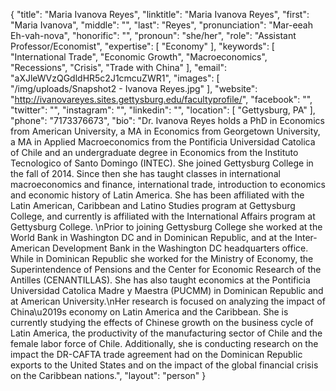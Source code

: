 {
  "title": "Maria Ivanova Reyes",
  "linktitle": "Maria Ivanova Reyes",
  "first": "Maria Ivanova",
  "middle": "",
  "last": "Reyes",
  "pronunciation": "Mar-eeah Eh-vah-nova",
  "honorific": "",
  "pronoun": "she/her",
  "role": "Assistant Professor/Economist",
  "expertise": [
    "Economy"
  ],
  "keywords": [
    "International Trade",
    "Economic Growth",
    "Macroeconomics",
    "Recessions",
    "Crisis",
    "Trade with China"
  ],
  "email": "aXJleWVzQGdldHR5c2J1cmcuZWR1",
  "images": [
    "/img/uploads/Snapshot2 - Ivanova Reyes.jpg"
  ],
  "website": "http://ivanovareyes.sites.gettysburg.edu/facultyprofile/",
  "facebook": "",
  "twitter": "",
  "instagram": "",
  "linkedin": "",
  "location": [
    "Gettysburg, PA"
  ],
  "phone": "7173376673",
  "bio": "Dr. Ivanova Reyes holds a PhD in Economics from American University, a MA in Economics from Georgetown University, a MA in Applied Macroeconomics from the Pontificia Universidad Catolica of Chile and an undergraduate degree in Economics from the Instituto Tecnologico of Santo Domingo (INTEC).  She joined Gettysburg College in the fall of 2014.  Since then she has taught classes in international macroeconomics and finance, international trade, introduction to economics and economic history of Latin America.  She has been affiliated with the Latin American, Caribbean and Latino Studies program at Gettysburg College, and currently is affiliated with the International Affairs program at Gettysburg College.  \nPrior to joining Gettysburg College she worked at the World Bank in Washington DC and in Dominican Republic, and at the Inter-American Development Bank in the Washington DC headquarters office.  While in Dominican Republic she worked for the Ministry of Economy, the Superintendence of Pensions and the Center for Economic Research of the Antilles (CENANTILLAS).  She has also taught economics at the Pontificia Universidad Catolica Madre y Maestra (PUCMM) in Dominican Republic and at American University.\nHer research is focused on analyzing the impact of China\u2019s economy on Latin America and the Caribbean.  She is currently studying the effects of Chinese growth on the business cycle of Latin America, the productivity of the manufacturing sector of Chile and the female labor force of Chile.  Additionally, she is conducting research on the impact the DR-CAFTA trade agreement had on the Dominican Republic exports to the United States and on the impact of the global financial crisis on the Caribbean nations.",
  "layout": "person"
}
